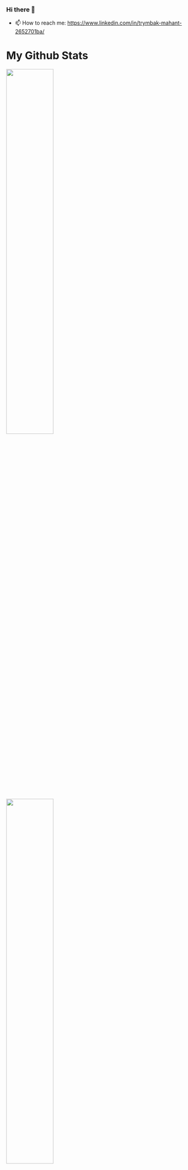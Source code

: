 ### Hi there 👋



- 📫 How to reach me: https://www.linkedin.com/in/trymbak-mahant-2652701ba/





# My Github Stats
<img class="img" style="height:auto; width:50%;" src="https://github-readme-stats.vercel.app/api?username=Trymbakmahant&theme=radical&show_icons=true&count_private=true" />
<img class="img" style="height:auto; width:50%;" src="https://github-readme-stats.vercel.app/api/top-langs/?username=Trymbakmahant&theme=radical&layout=compact" />

# Github Streak
<img src="https://github-readme-streak-stats.herokuapp.com/?user=Trymbakmahant&theme=radical" width=400 align="center" />


# GitHub Activity Graph:
[![trophy](https://github-profile-trophy.vercel.app/?username=Trymbakmahant)](https://github.com/ryo-ma/github-profile-trophy)
</div>
